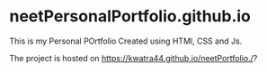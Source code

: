 # neetPersonalPortfolio.github.io

This is my Personal POrtfolio
Created using HTMl, CSS and Js.

The project is hosted on https://kwatra44.github.io/neetPortfolio./?
